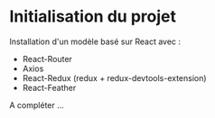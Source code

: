 # Initialisation du projet

Installation d'un modèle basé sur React avec :

- React-Router
- Axios
- React-Redux (redux + redux-devtools-extension)
- React-Feather

A compléter ...
